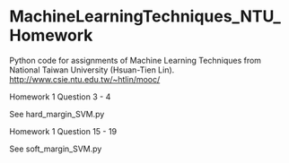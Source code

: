 # MachineLearningTechniques_NTU_Homework

Python code for assignments of Machine Learning Techniques from National Taiwan University (Hsuan-Tien Lin).
http://www.csie.ntu.edu.tw/~htlin/mooc/

Homework 1 Question 3 - 4

See hard_margin_SVM.py

Homework 1 Question 15 - 19

See soft_margin_SVM.py